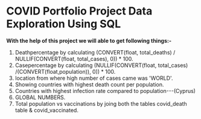# COVID Portfolio Project Data Exploration Using SQL

**With the help of this project we  will able to get following things:-**

1. Deathpercentage by calculating (CONVERT(float, total_deaths) / NULLIF(CONVERT(float, total_cases), 0)) * 100.
2. Casepercentage by calculating (NULLIF(CONVERT(float, total_cases) /(CONVERT(float,population)), 0)) * 100.
3. location from where high  number of cases came was 'WORLD'.
4. Showing countries with highest death count per population.
5. Countries with highest infection  rate compared to population---(Cyprus)
6. GLOBAL NUMBERS.
7. Total population vs vaccinations by joing both the tables covid_death table & covid_vaccinated.
 

